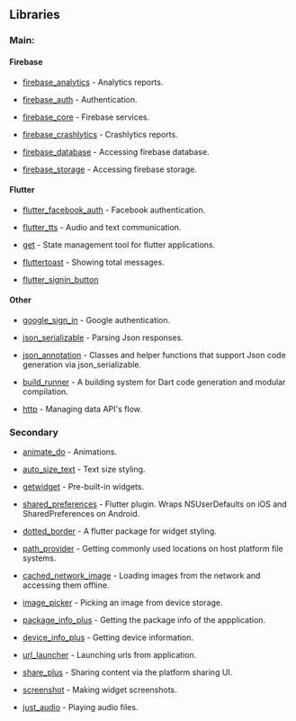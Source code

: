 ## Libraries 

### Main:

#### Firebase

* [firebase_analytics](https://pub.dev/packages/firebase_analytics) - Analytics reports.

* [firebase_auth](https://pub.dev/packages/firebase_auth) - Authentication.

* [firebase_core](https://pub.dev/packages/firebase_core) - Firebase services.

* [firebase_crashlytics](https://pub.dev/packages/firebase_crashlytics) - Crashlytics reports.

* [firebase_database](https://pub.dev/packages/firebase_database) - Accessing firebase database.

* [firebase_storage](https://pub.dev/packages/firebase_storage) - Accessing firebase storage.


#### Flutter

* [flutter_facebook_auth](https://pub.dev/packages/flutter_facebook_auth) - Facebook authentication.

* [flutter_tts](https://pub.dev/packages/flutter_tts) - Audio and text communication.

* [get](https://pub.dev/packages/get) - State management tool for flutter applications.

* [fluttertoast](https://pub.dev/packages/fluttertoast) - Showing total messages.

* [flutter_signin_button](https://pub.dev/packages/flutter_signin_button)
 

#### Other

* [google_sign_in](https://pub.dev/packages/google_sign_in) - Google authentication.

* [json_serializable](https://pub.dev/packages/json_serializable) - Parsing Json responses.

* [json_annotation](https://pub.dev/packages/json_annotation) - Classes and helper functions that support Json code generation via json_serializable.

* [build_runner](https://pub.dev/packages/build_runner) - A building system for Dart code generation and modular compilation.

* [http](https://pub.dev/packages/http) - Managing data API's flow.
   

### Secondary

* [animate_do](https://pub.dev/packages/animate_do) - Animations.
 
* [auto_size_text](https://pub.dev/packages/auto_size_text) - Text size styling.

* [getwidget](https://pub.dev/packages/getwidget) - Pre-built-in widgets.

* [shared_preferences](https://pub.dev/packages/shared_preferences) - Flutter plugin. Wraps NSUserDefaults on iOS and SharedPreferences on Android.

* [dotted_border](https://pub.dev/packages/dotted_border) - A flutter package for widget styling.

* [path_provider](https://pub.dev/packages/path_provider) - Getting commonly used locations on host platform file systems.

* [cached_network_image](https://pub.dev/packages/cached_network_image) - Loading images from the network and accessing them offline.

* [image_picker](https://pub.dev/packages/image_picker) - Picking an image from device storage.

* [package_info_plus](https://pub.dev/packages/package_info_plus) - Getting the package info of the appplication.

* [device_info_plus](https://pub.dev/packages/device_info_plus) - Getting device information.

* [url_launcher](https://pub.dev/packages/url_launcher) - Launching urls from application.

* [share_plus](https://pub.dev/packages/share_plus) - Sharing content via the platform sharing UI.

* [screenshot](https://pub.dev/packages/screenshot) - Making widget screenshots.

* [just_audio](https://pub.dev/packages/just_audio) - Playing audio files.

